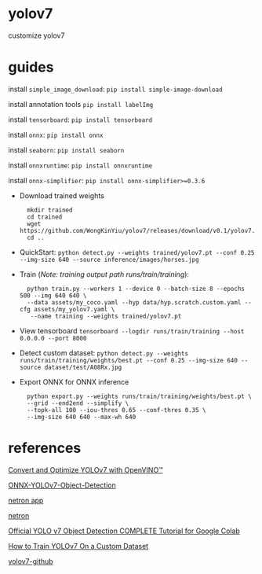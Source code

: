 # yolov7
customize yolov7

# guides

install `simple_image_download`: `pip install simple-image-download`

install annotation tools `pip install labelImg`

install `tensorboard`: `pip install tensorboard`

install `onnx`: `pip install onnx`

install `seaborn`: `pip install seaborn`

install `onnxruntime`: `pip install onnxruntime`

install `onnx-simplifier`: `pip install onnx-simplifier>=0.3.6`

- Download trained weights

        mkdir trained
        cd trained
        wget https://github.com/WongKinYiu/yolov7/releases/download/v0.1/yolov7.pt
        cd ..

- QuickStart: `python detect.py --weights trained/yolov7.pt --conf 0.25 --img-size 640 --source inference/images/horses.jpg`

- Train (*Note: training output path runs/train/training*):

        python train.py --workers 1 --device 0 --batch-size 8 --epochs 500 --img 640 640 \
        --data assets/my_coco.yaml --hyp data/hyp.scratch.custom.yaml --cfg assets/my_yolov7.yaml \
         --name training --weights trained/yolov7.pt

- View tensorboard `tensorboard --logdir runs/train/training --host 0.0.0.0 --port 8000`

- Detect custom dataset: `python detect.py --weights runs/train/training/weights/best.pt --conf 0.25 --img-size 640 --source dataset/test/A08Rx.jpg`

- Export ONNX for ONNX inference

        python export.py --weights runs/train/training/weights/best.pt \
        --grid --end2end --simplify \
        --topk-all 100 --iou-thres 0.65 --conf-thres 0.35 \
        --img-size 640 640 --max-wh 640

# references

[Convert and Optimize YOLOv7 with OpenVINO™](https://docs.openvino.ai/2023.1/notebooks/226-yolov7-optimization-with-output.html)

[ONNX-YOLOv7-Object-Detection](https://github.com/ibaiGorordo/ONNX-YOLOv7-Object-Detection/tree/main)

[netron app](https://netron.app/)

[netron](https://github.com/lutzroeder/netron)

[Official YOLO v7 Object Detection COMPLETE Tutorial for Google Colab](https://www.youtube.com/watch?v=_CkXDjmT8dc)

[ How to Train YOLOv7 On a Custom Dataset ](https://www.youtube.com/watch?v=5nsmXLyDaU4)

[yolov7-github](https://github.com/WongKinYiu/yolov7)